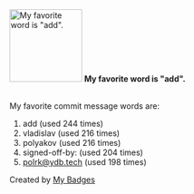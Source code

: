 <img src="https://my-badges.github.io/my-badges/favorite-word.png" alt="My favorite word is &quot;add&quot;." title="My favorite word is &quot;add&quot;." width="128">
<strong>My favorite word is &quot;add&quot;.</strong>
<br><br>

My favorite commit message words are:

1. add (used 244 times)
2. vladislav (used 216 times)
3. polyakov (used 216 times)
4. signed-off-by: (used 204 times)
5. <polrk@ydb.tech> (used 198 times)


Created by <a href="https://github.com/my-badges/my-badges">My Badges</a>